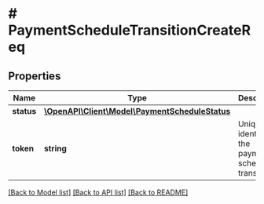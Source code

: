 # # PaymentScheduleTransitionCreateReq

## Properties

Name | Type | Description | Notes
------------ | ------------- | ------------- | -------------
**status** | [**\OpenAPI\Client\Model\PaymentScheduleStatus**](PaymentScheduleStatus.md) |  |
**token** | **string** | Unique identifier of the payment schedule transition. | [optional]

[[Back to Model list]](../../README.md#models) [[Back to API list]](../../README.md#endpoints) [[Back to README]](../../README.md)
